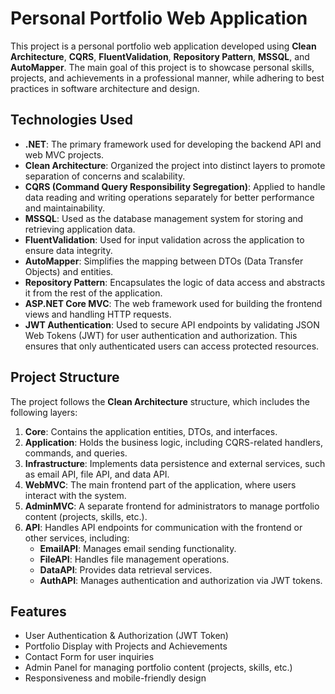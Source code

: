 # Personal Portfolio Web Application

This project is a personal portfolio web application developed using **Clean Architecture**, **CQRS**, **FluentValidation**, **Repository Pattern**, **MSSQL**, and **AutoMapper**. The main goal of this project is to showcase personal skills, projects, and achievements in a professional manner, while adhering to best practices in software architecture and design.

## Technologies Used

- **.NET**: The primary framework used for developing the backend API and web MVC projects.
- **Clean Architecture**: Organized the project into distinct layers to promote separation of concerns and scalability.
- **CQRS (Command Query Responsibility Segregation)**: Applied to handle data reading and writing operations separately for better performance and maintainability.
- **MSSQL**: Used as the database management system for storing and retrieving application data.
- **FluentValidation**: Used for input validation across the application to ensure data integrity.
- **AutoMapper**: Simplifies the mapping between DTOs (Data Transfer Objects) and entities.
- **Repository Pattern**: Encapsulates the logic of data access and abstracts it from the rest of the application.
- **ASP.NET Core MVC**: The web framework used for building the frontend views and handling HTTP requests.
- **JWT Authentication**: Used to secure API endpoints by validating JSON Web Tokens (JWT) for user authentication and authorization. This ensures that only authenticated users can access protected resources.


## Project Structure

The project follows the **Clean Architecture** structure, which includes the following layers:

1. **Core**: Contains the application entities, DTOs, and interfaces.
2. **Application**: Holds the business logic, including CQRS-related handlers, commands, and queries.
3. **Infrastructure**: Implements data persistence and external services, such as email API, file API, and data API.
4. **WebMVC**: The main frontend part of the application, where users interact with the system.
5. **AdminMVC**: A separate frontend for administrators to manage portfolio content (projects, skills, etc.).
6. **API**: Handles API endpoints for communication with the frontend or other services, including:
   - **EmailAPI**: Manages email sending functionality.
   - **FileAPI**: Handles file management operations.
   - **DataAPI**: Provides data retrieval services.
   - **AuthAPI**: Manages authentication and authorization via JWT tokens.


## Features

- User Authentication & Authorization (JWT Token)
- Portfolio Display with Projects and Achievements
- Contact Form for user inquiries
- Admin Panel for managing portfolio content (projects, skills, etc.)
- Responsiveness and mobile-friendly design
